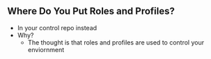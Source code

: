 ## Where Do You Put Roles and Profiles?

* In your control repo instead
* Why?
    * The thought is that roles and profiles are used to control your enviornment 
